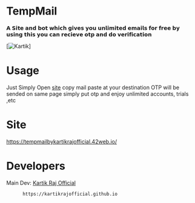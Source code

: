 #  TempMail

𝗔 𝗦𝗶𝘁𝗲 𝗮𝗻𝗱 𝗯𝗼𝘁 𝘄𝗵𝗶𝗰𝗵 𝗴𝗶𝘃𝗲𝘀 𝘆𝗼𝘂 𝘂𝗻𝗹𝗶𝗺𝗶𝘁𝗲𝗱 𝗲𝗺𝗮𝗶𝗹𝘀 𝗳𝗼𝗿 𝗳𝗿𝗲𝗲 𝗯𝘆 𝘂𝘀𝗶𝗻𝗴 𝘁𝗵𝗶𝘀 𝘆𝗼𝘂 𝗰𝗮𝗻 𝗿𝗲𝗰𝗶𝗲𝘃𝗲 𝗼𝘁𝗽 𝗮𝗻𝗱 𝗱𝗼 𝘃𝗲𝗿𝗶𝗳𝗶𝗰𝗮𝘁𝗶𝗼𝗻

[![Kartik](https://graph.org/file/b35b395452b11f75e1b22.jpg)]


# Usage

Just Simply Open [site](https://tempmailbykartikrajofficial.42web.io/) copy mail paste at your destination OTP will be sended 
on same page simply put otp and enjoy unlimited accounts, trials ,etc

# Site

https://tempmailbykartikrajofficial.42web.io/


# Developers
Main Dev: [Kartik Raj Official](https://kartikrajofficial.github.io)

          https://kartikrajofficial.github.io


